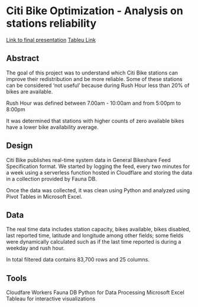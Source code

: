 # Citi Bike Optimization - Analysis on stations reliability

[Link to final presentation](https://docs.google.com/presentation/d/1wunxrt0I8V_x03g7h9n1G0RdKat9icyoEUHyc_WEW8E/edit?usp=sharing)
[Tableu Link](https://prod-useast-b.online.tableau.com/#/site/citibikeheatmap/workbooks/270847?:origin=card_share_link)

## Abstract

The goal of this project was to understand which Citi Bike stations can improve their redistribution and be more reliable. Some of these stations can be considered ‘not useful’ because during Rush Hour less than 20% of bikes are available.

Rush Hour was defined between 7.00am - 10:00am and from 5:00pm to 8:00pm

It was determined that stations with higher counts of zero available bikes have a lower bike availability average. 

## Design 
Citi Bike publishes real-time system data in General Bikeshare Feed Specification format. We started by logging the feed, every two minutes for a week using a serverless function hosted in Cloudflare and storing the data in a collection provided by Fauna DB.

Once the data was collected, it was clean using Python and analyzed using Pivot Tables in Microsoft Excel.

## Data

The real time data includes station capacity, bikes available, bikes disabled, last reported time, latitude and longitude among other fields; some fields were dynamically calculated such as if the last time reported is during a weekday and rush hour. 

In total filtered data contains 83,700 rows and 25 columns.

## Tools

Cloudfare Workers
Fauna DB
Python for Data Processing
Microsoft Excel
Tableau for interactive visualizations

